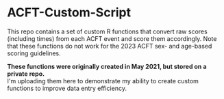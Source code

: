 # ACFT-Custom-Script
 This repo contains a set of custom R functions that convert raw scores (including times) from each ACFT event and score them accordingly. Note that these functions do not work for the 2023 ACFT sex- and age-based scoring guidelines.  
 
 **These functions were originally created in May 2021, but stored on a private repo.**   
 I'm uploading them here to demonstrate my ability to create custom functions to improve data entry efficiency.
